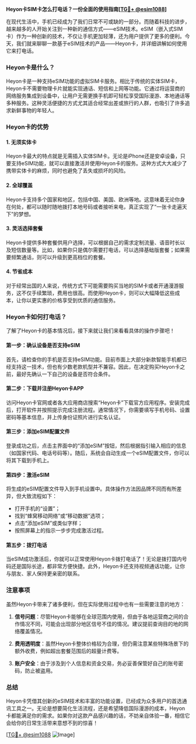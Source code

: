 **Heyon卡SIM卡怎么打电话？一份全面的使用指南[[TG💪+ @esim1088](https://t.me/s/esim1088)]**

在现代生活中，手机已经成为了我们日常不可或缺的一部分。而随着科技的进步，越来越多的人开始关注到一种新的通信方式——eSIM技术。eSIM（嵌入式SIM卡）作为一种创新的技术，不仅让手机更加轻薄，还为用户提供了更多的便利。今天，我们就来聊聊一款基于eSIM技术的产品——Heyon卡，并详细讲解如何使用它来打电话。

### Heyon卡是什么？

Heyon卡是一种支持eSIM功能的虚拟SIM卡服务。相比于传统的实体SIM卡，Heyon卡不需要物理卡片就能实现通话、短信和上网等功能。它通过将运营商的网络服务集成到设备中，让用户无需更换手机即可轻松享受国际漫游、本地通话等多种服务。这种灵活便捷的方式尤其适合经常出差或旅行的人群，也吸引了许多追求新鲜事物的年轻人。

### Heyon卡的优势

#### 1. **无须实体卡**
   Heyon卡最大的特点就是无需插入实体SIM卡。无论是iPhone还是安卓设备，只要支持eSIM功能，就可以直接激活并使用Heyon卡的服务。这种方式大大减少了携带实体卡的麻烦，同时也避免了丢失或损坏的风险。

#### 2. **全球覆盖**
   Heyon卡支持多个国家和地区，包括中国、美国、欧洲等地。这意味着无论你身在何处，都可以随时随地拨打本地号码或者接听来电，真正实现了“一张卡走遍天下”的梦想。

#### 3. **灵活选择套餐**
   Heyon卡提供多种套餐供用户选择，可以根据自己的需求定制流量、语音时长以及短信数量等。比如，如果你只是偶尔需要打电话，可以选择基础版套餐；如果需要频繁通话，则可以升级到更高档位的套餐。

#### 4. **节省成本**
   对于经常出国的人来说，传统方式下可能需要购买当地的SIM卡或者开通漫游服务，这不仅手续繁琐，费用也很高。而使用Heyon卡，则可以大幅降低这些成本，让你以更实惠的价格享受到优质的通信服务。

### Heyon卡如何打电话？

了解了Heyon卡的基本情况后，接下来就让我们来看看具体的操作步骤吧！

#### 第一步：确认设备是否支持eSIM
首先，请检查你的手机是否支持eSIM功能。目前市面上大部分新款智能手机都已经支持这一技术，但也有少数老款机型并不兼容。因此，在决定购买Heyon卡之前，最好先确认一下自己的设备是否符合条件。

#### 第二步：下载并注册Heyon卡APP
访问Heyon卡官网或者各大应用商店搜索“Heyon卡”下载官方应用程序。安装完成后，打开软件并按照提示完成注册流程。通常情况下，你需要填写手机号码、设置密码等基本信息，并上传身份证照片进行实名认证。

#### 第三步：添加eSIM配置文件
登录成功之后，点击主界面中的“添加eSIM”按钮，然后根据指引输入相应的信息（如国家代码、电话号码等）。随后，系统会自动生成一个eSIM配置文件，你可以将其下载到手机上。

#### 第四步：激活eSIM
将生成的eSIM配置文件导入到手机设置中。具体操作方法因品牌不同而有所差异，但大致流程如下：
- 打开手机的“设置”；
- 找到“蜂窝移动网络”或“移动数据”选项；
- 点击“添加eSIM”或类似字样；
- 按照屏幕上的指示一步步完成激活过程。

#### 第五步：拨打电话
当eSIM成功激活后，你就可以正常使用Heyon卡拨打电话了！无论是拨打国内号码还是国际长途，都非常方便快捷。此外，Heyon卡还支持视频通话功能，让你与朋友、家人保持更亲密的联系。

### 注意事项

虽然Heyon卡带来了诸多便利，但在实际使用过程中也有一些需要注意的地方：

1. **信号问题**：尽管Heyon卡能够在全球范围内使用，但由于各地运营商之间的合作情况不同，可能会出现部分地区信号不佳的情况。建议提前查询目的地的网络覆盖情况。
   
2. **费用透明度**：虽然Heyon卡整体价格较为合理，但仍需注意某些特殊场景下的额外收费，例如超出套餐范围后的超量计费等。

3. **账户安全**：由于涉及到个人信息和资金交易，务必妥善保管好自己的账号密码，防止被盗用。

### 总结

Heyon卡凭借其创新的eSIM技术和丰富的功能设置，已经成为众多用户的首选通讯工具之一。无论是想要简化生活流程，还是希望降低国际漫游的成本，Heyon卡都能满足你的需求。如果你对这款产品感兴趣的话，不妨亲自体验一番，相信它会给你的日常生活带来意想不到的惊喜！

[[TG💪+ @esim1088](https://t.me/s/esim1088) ![Image](https://i.postimg.cc/4NQfJmqS/Snipaste-2025-05-13-00-14-12.png)]